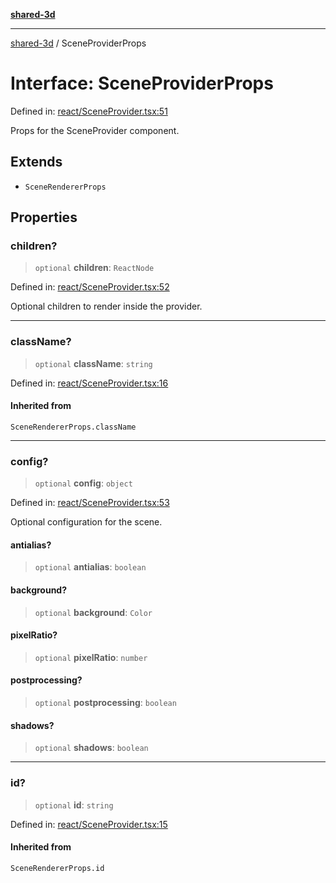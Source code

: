 [**shared-3d**](../README.md)

***

[shared-3d](../globals.md) / SceneProviderProps

# Interface: SceneProviderProps

Defined in: [react/SceneProvider.tsx:51](https://github.com/ysordo/shared-3d/blob/b6432fb3e17dac484f77d6ff1862cd9a4f0ddf38/src/react/SceneProvider.tsx#L51)

Props for the SceneProvider component.

## Extends

- `SceneRendererProps`

## Properties

### children?

> `optional` **children**: `ReactNode`

Defined in: [react/SceneProvider.tsx:52](https://github.com/ysordo/shared-3d/blob/b6432fb3e17dac484f77d6ff1862cd9a4f0ddf38/src/react/SceneProvider.tsx#L52)

Optional children to render inside the provider.

***

### className?

> `optional` **className**: `string`

Defined in: [react/SceneProvider.tsx:16](https://github.com/ysordo/shared-3d/blob/b6432fb3e17dac484f77d6ff1862cd9a4f0ddf38/src/react/SceneProvider.tsx#L16)

#### Inherited from

`SceneRendererProps.className`

***

### config?

> `optional` **config**: `object`

Defined in: [react/SceneProvider.tsx:53](https://github.com/ysordo/shared-3d/blob/b6432fb3e17dac484f77d6ff1862cd9a4f0ddf38/src/react/SceneProvider.tsx#L53)

Optional configuration for the scene.

#### antialias?

> `optional` **antialias**: `boolean`

#### background?

> `optional` **background**: `Color`

#### pixelRatio?

> `optional` **pixelRatio**: `number`

#### postprocessing?

> `optional` **postprocessing**: `boolean`

#### shadows?

> `optional` **shadows**: `boolean`

***

### id?

> `optional` **id**: `string`

Defined in: [react/SceneProvider.tsx:15](https://github.com/ysordo/shared-3d/blob/b6432fb3e17dac484f77d6ff1862cd9a4f0ddf38/src/react/SceneProvider.tsx#L15)

#### Inherited from

`SceneRendererProps.id`
